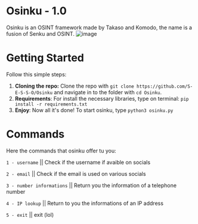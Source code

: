 # Osinku - 1.0
Osinku is an OSINT framework made by Takaso and Komodo, the name is a fusion of Senku and OSINT.
![image](https://user-images.githubusercontent.com/70639611/151835127-27a8eb22-feb0-41c6-93c0-cb860c12835c.png)

# Getting Started
Follow this simple steps:

  1) **Cloning the repo:** Clone the repo with `git clone https://github.com/S-E-S-S-O/Osinku` and navigate in to the folder with `cd Osinku`.
  2) **Requirements**: For install the necessary libraries, type on terminal: `pip install -r requirements.txt`
  3) **Enjoy**: Now all it's done! To start osinku, type `python3 osinku.py`

# Commands
Here the commands that osinku offer tu you:

`1 - username`              || Check if the username if avaible on socials

`2 - email`                 || Check if the email is used on various socials

`3 - number informations`   || Return you the information of a telephone number

`4 - IP lookup`             || Return to you the informations of an IP address

`5 - exit`                  || exit (lol)

